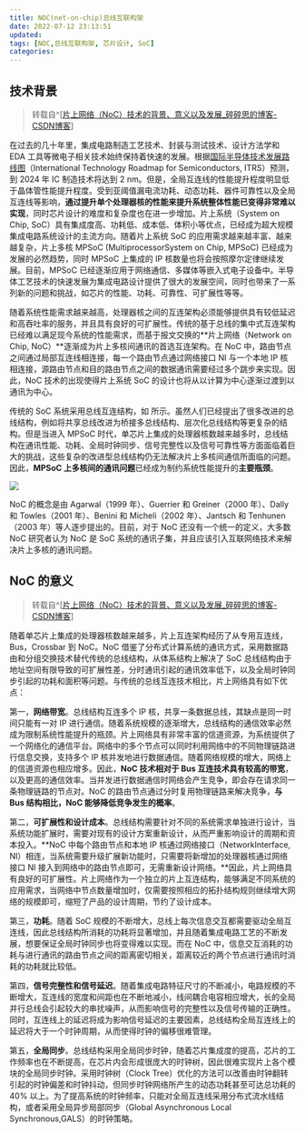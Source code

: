 ```yaml
---
title: NOC(net-on-chip)总线互联构架
date: 2022-07-12 23:13:51
updated:
tags: [NOC,总线互联构架, 芯片设计, SoC]
categories:
---
```


## 技术背景

> 转载自^[[片上网络（NoC）技术的背景、意义以及发展_碎碎思的博客-CSDN博客](https://blog.csdn.net/pieces_thinking/article/details/77938041)]

在过去的几十年里，集成电路制造工艺技术、封装与测试技术、设计方法学和 EDA 工具等微电子相关技术始终保持着快速的发展。根据[国际半导体技术发展路线图](https://zh.wikipedia.org/zh-sg/国际半导体技术发展蓝图)（International Technology Roadmap for Semiconductors, ITRS）预测，到 2024 年 IC 制造技术将达到 2 nm。但是，全局互连线的性能提升程度明显低于晶体管性能提升程度。受到亚阈值漏电流功耗、动态功耗、器件可靠性以及全局互连线等影响，**通过提升单个处理器核的性能来提升系统整体性能已变得非常难以实现**，同时芯片设计的难度和复杂度也在进一步增加。片上系统（System on Chip, SoC）具有集成度高、功耗低、成本低、体积小等优点，已经成为超大规模集成电路系统设计的主流方向。随着片上系统 SoC 的应用需求越来越丰富、越来越复杂，片上多核 MPSoC (MultiprocessorSystem on Chip, MPSoC) 已经成为发展的必然趋势，同时 MPSoC 上集成的 IP 核数量也将会按照摩尔定律继续发展。目前，MPSoC 已经逐渐应用于网络通信、多媒体等嵌入式电子设备中。半导体工艺技术的快速发展为集成电路设计提供了很大的发展空间，同时也带来了一系列新的问题和挑战，如芯片的性能、功耗、可靠性、可扩展性等等。  


随着系统性能需求越来越高，处理器核之间的互连架构必须能够提供具有较低延迟和高吞吐率的服务，并且具有良好的可扩展性。传统的基于总线的集中式互连架构已经难以满足现今系统的性能需求，而基于报文交换的**片上网络（Network on Chip, NoC）**逐渐成为片上多核间通讯的首选互连架构。在 NoC 中，路由节点之间通过局部互连线相连接，每一个路由节点通过网络接口 NI 与一个本地 IP 核相连接，源路由节点和目的路由节点之间的数据通讯需要经过多个跳步来实现。因此，NoC 技术的出现使得片上系统 SoC 的设计也将从以计算为中心逐渐过渡到以通讯为中心。  

传统的 SoC 系统采用总线互连结构，如 所示。虽然人们已经提出了很多改进的总线结构，例如将共享总线改进为桥接多总线结构、层次化总线结构等更复杂的结构。但是当进入 MPSoC 时代，单芯片上集成的处理器核数越来越多时，总线结构在通讯性能、功耗、全局时钟同步、信号完整性以及信号可靠性等方面面临着巨大的挑战，这些复杂的改进型总线结构仍无法解决片上多核间通信所面临的问题。因此，**MPSoC 上多核间的通讯问题**已经成为制约系统性能提升的**主要瓶颈**。  

![](https://picbed-1311007548.cos.ap-shanghai.myqcloud.com/markdown_picbed/img/20220713101328.png)

NoC 的概念是由 Agarwal（1999 年）、Guerrier 和 Greiner（2000 年）、Dally 和 Towles（2001 年）、Benini 和 Micheli（2002 年）、Jantsch 和 Tenhunen（2003 年）等人逐步提出的。目前，对于 NoC 还没有一个统一的定义，大多数 NoC 研究者认为 NoC 是 SoC 系统的通讯子集，并且应该引入互联网络技术来解决片上多核的通讯问题。  

## NoC 的意义

> 转载自^[[片上网络（NoC）技术的背景、意义以及发展_碎碎思的博客-CSDN博客](https://blog.csdn.net/pieces_thinking/article/details/77938041)]

随着单芯片上集成的处理器核数越来越多，片上互连架构经历了从专用互连线，Bus，Crossbar 到 NoC。NoC 借鉴了分布式计算系统的通讯方式，采用数据路由和分组交换技术替代传统的总线结构，从体系结构上解决了 SoC 总线结构由于地址空间有限导致的可扩展性差，分时通讯引起的通讯效率低下，以及全局时钟同步引起的功耗和面积等问题。与传统的总线互连技术相比，片上网络具有如下优点：  

第一，**网络带宽**。总线结构互连多个 IP 核，共享一条数据总线，其缺点是同一时间只能有一对 IP 进行通信。随着系统规模的逐渐增大，总线结构的通信效率必然成为限制系统性能提升的瓶颈。片上网络具有非常丰富的信道资源，为系统提供了一个网络化的通信平台。网络中的多个节点可以同时利用网络中的不同物理链路进行信息交换，支持多个 IP 核并发地进行数据通信。随着网络规模的增大，网络上的信道资源也相应增多。因此，**NoC 技术相对于 Bus 互连技术具有较高的带宽**，以及更高的通信效率。当并发进行数据通信时网络会产生竞争，即会存在请求同一条物理链路的节点对。NoC 的路由节点通过分时复用物理链路来解决竞争，**与 Bus 结构相比，NoC 能够降低竞争发生的概率**。  

第二，**可扩展性和设计成本**。总线结构需要针对不同的系统需求单独进行设计，当系统功能扩展时，需要对现有的设计方案重新设计，从而严重影响设计的周期和资本投入。**NoC 中每个路由节点和本地 IP 核通过网络接口（NetworkInterface, NI）相连，当系统需要升级扩展新功能时，只需要将新增加的处理器核通过网络接口 NI 接入到网络中的路由节点即可，无需重新设计网络。**因此，片上网络具有良好的可扩展性。片上网络作为一个独立的片上互连结构，能够满足不同系统的应用需求，当网络中节点数量增加时，仅需要按照相应的拓扑结构规则继续增大网络的规模即可，缩短了产品的设计周期，节约了设计成本。  

第三，**功耗**。随着 SoC 规模的不断增大，总线上每次信息交互都需要驱动全局互连线，因此总线结构所消耗的功耗将显著增加，并且随着集成电路工艺的不断发展，想要保证全局时钟同步也将变得难以实现。而在 NoC 中，信息交互消耗的功耗与进行通讯的路由节点之间的距离密切相关，距离较近的两个节点进行通讯时消耗的功耗就比较低。  

第四，**信号完整性和信号延迟**。随着集成电路特征尺寸的不断减小，电路规模的不断增大，互连线的宽度和间距也在不断地减小，线间耦合电容相应增大，长的全局并行总线会引起较大的串扰噪声，从而影响信号的完整性以及信号传输的正确性。同时，互连线上的延迟将成为影响信号延迟的主要因素，总线结构全局互连线上的延迟将大于一个时钟周期，从而使得时钟的偏移很难管理。  

第五，**全局同步**。总线结构采用全局同步时钟，随着芯片集成度的提高，芯片的工作频率也在不断提高，在芯片内会形成很庞大的时钟树，因此很难实现片上各个模块的全局同步时钟。采用时钟树（Clock Tree）优化的方法可以改善由时钟翻转引起的时钟偏差和时钟抖动，但同步时钟网络所产生的动态功耗甚至可达总功耗的 40% 以上。为了提高系统的时钟频率，只能对全局互连线采用分布式流水线结构，或者采用全局异步局部同步（Global Asynchronous Local Synchronous,GALS）的时钟策略。 